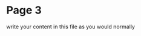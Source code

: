 <h1>Page 3</h1>
<p>write your content in this file as you would normally</p>

</ol>
    </div>
  </div>
</div>

